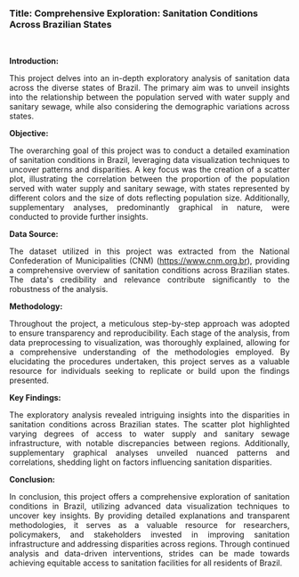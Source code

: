 <h3>Title: Comprehensive Exploration: Sanitation Conditions Across Brazilian States</h3><br>

**Introduction:**

<p align="justify">This project delves into an in-depth exploratory analysis of sanitation data across the diverse states of Brazil. The primary aim was to unveil insights into the relationship between the population served with water supply and sanitary sewage, while also considering the demographic variations across states.</p>

**Objective:**

<p align="justify">The overarching goal of this project was to conduct a detailed examination of sanitation conditions in Brazil, leveraging data visualization techniques to uncover patterns and disparities. A key focus was the creation of a scatter plot, illustrating the correlation between the proportion of the population served with water supply and sanitary sewage, with states represented by different colors and the size of dots reflecting population size. Additionally, supplementary analyses, predominantly graphical in nature, were conducted to provide further insights.</p>

**Data Source:**

<p align="justify">The dataset utilized in this project was extracted from the National Confederation of Municipalities (CNM) (<a href="https://www.datascienceacademy.com.br/" target="_blank">https://www.cnm.org.br</a>), providing a comprehensive overview of sanitation conditions across Brazilian states. The data's credibility and relevance contribute significantly to the robustness of the analysis.</p>

**Methodology:**

<p align="justify">Throughout the project, a meticulous step-by-step approach was adopted to ensure transparency and reproducibility. Each stage of the analysis, from data preprocessing to visualization, was thoroughly explained, allowing for a comprehensive understanding of the methodologies employed. By elucidating the procedures undertaken, this project serves as a valuable resource for individuals seeking to replicate or build upon the findings presented.</p>

**Key Findings:**

<p align="justify">The exploratory analysis revealed intriguing insights into the disparities in sanitation conditions across Brazilian states. The scatter plot highlighted varying degrees of access to water supply and sanitary sewage infrastructure, with notable discrepancies between regions. Additionally, supplementary graphical analyses unveiled nuanced patterns and correlations, shedding light on factors influencing sanitation disparities.</p>

**Conclusion:**

<p align="justify">In conclusion, this project offers a comprehensive exploration of sanitation conditions in Brazil, utilizing advanced data visualization techniques to uncover key insights. By providing detailed explanations and transparent methodologies, it serves as a valuable resource for researchers, policymakers, and stakeholders invested in improving sanitation infrastructure and addressing disparities across regions. Through continued analysis and data-driven interventions, strides can be made towards achieving equitable access to sanitation facilities for all residents of Brazil.</p>

